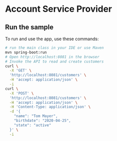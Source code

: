 # Account Service Provider

## Run the sample

To run and use the app, use these commands:

```bash
# run the main class in your IDE or use Maven
mvn spring-boot:run
# Open http://localhost:8081 in the browser
# Invoke the API to read and create customers
curl \
  -X 'GET' \
  'http://localhost:8081/customers' \
  -H 'accept: application/json' \
  -i
curl \
  -X 'POST' \
  'http://localhost:8081/customers' \
  -H 'accept: application/json' \
  -H 'Content-Type: application/json' \
  -d '{
    "name": "Tom Mayer",
    "birthdate": "2020-04-25",
    "state": "active"
  }' \
  -i
```
